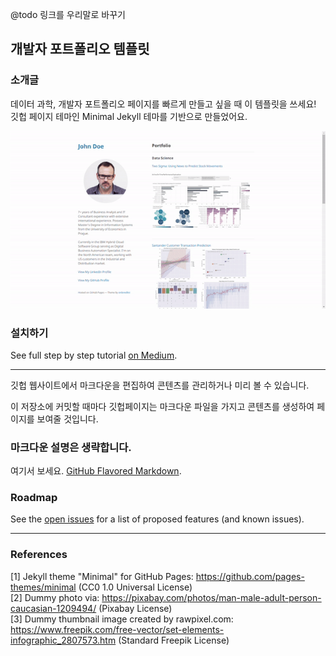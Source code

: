 @todo 링크를 우리말로 바꾸기

## 개발자 포트폴리오 템플릿

### 소개글

데이터 과학, 개발자 포트폴리오 페이지를 빠르게 만들고 싶을 때 이 템플릿을 쓰세요!
깃헙 페이지 테마인 Minimal Jekyll 테마를 기반으로 만들었어요.

<img src="images/demo.gif?raw=true"/>

### 설치하기

See full step by step tutorial [on Medium](https://medium.com/@evanca/set-up-your-portfolio-website-in-less-than-10-minutes-with-github-pages-d0efa8ff56fd).
___

깃헙 웹사이트에서 마크다운을 편집하여 콘텐츠를 관리하거나 미리 볼 수 있습니다.

이 저장소에 커밋할 때마다 깃헙페이지는 마크다운 파일을 가지고 콘텐츠를 생성하여 페이지를 보여줄 것입니다.

### 마크다운 설명은 생략합니다.

여기서 보세요. [GitHub Flavored Markdown](https://guides.github.com/features/mastering-markdown/).

### Roadmap

See the [open issues](https://github.com/evanca/machine-learning_optimizing-app-offers-with-starbucks/issues) for a list of proposed features (and known issues).
___

### References

[1] Jekyll theme "Minimal" for GitHub Pages: https://github.com/pages-themes/minimal (CC0 1.0 Universal License)
<br>[2] Dummy photo via: https://pixabay.com/photos/man-male-adult-person-caucasian-1209494/ (Pixabay License)
<br>[3] Dummy thumbnail image created by rawpixel.com: https://www.freepik.com/free-vector/set-elements-infographic_2807573.htm (Standard Freepik License)
